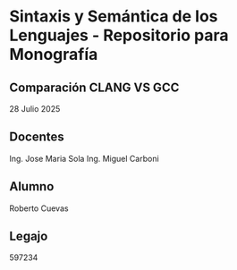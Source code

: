 # Sintaxis y Semántica de los Lenguajes - Repositorio para Monografía

## Comparación CLANG VS GCC 
28 Julio 2025

## Docentes
Ing. Jose Maria Sola
Ing. Miguel Carboni

## Alumno
Roberto Cuevas

## Legajo
597234
